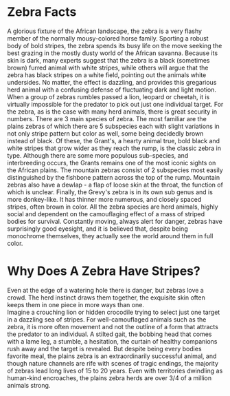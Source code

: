 # Zebra Facts
A glorious fixture of the African landscape, the zebra is a very flashy member of the normally mousy-colored horse family. Sporting a robust body of bold stripes, the zebra spends its busy life on the move seeking the best grazing in the mostly dusty world of the African savanna. 
Because its skin is dark, many experts suggest that the zebra is a black (sometimes brown) furred animal with white stripes, while others will argue that the zebra has black stripes on a white field, pointing out the animals white undersides.
No matter, the effect is dazzling, and provides this gregarious herd animal with a confusing defense of fluctuating dark and light motion. When a group of zebras rumbles passed a lion, leopard or cheetah, it is virtually impossible for the predator to pick out just one individual target. For the zebra, as is the case with many herd animals, there is great security in numbers.
There are 3 main species of zebra. The most familiar are the plains zebras of which there are 5 subspecies each with slight variations in not only stripe pattern but color as well, some being decidedly brown instead of black. Of these, the Grant's, a hearty animal true, bold black and white stripes that grow wider as they reach the rump, is the classic zebra in type.
Although there are some more populous sub-species, and interbreeding occurs, the Grants remains one of the most iconic sights on the African plains. The mountain zebras consist of 2 subspecies most easily distinguished by the fishbone pattern across the top of the rump. Mountain zebras also have a dewlap - a flap of loose skin at the throat, the function of which is unclear.
Finally, the Grevy's zebra is in its own sub genus and is more donkey-like. It has thinner more numerous, and closely spaced stripes, often brown in color.
All the zebra species are herd animals, highly social and dependent on the camouflaging effect of a mass of striped bodies for survival. Constantly moving, always alert for danger, zebras have surprisingly good eyesight, and it is believed that, despite being monochrome themselves, they actually see the world around them in full color. 
# Why Does A Zebra Have Stripes?
Even at the edge of a watering hole there is danger, but zebras love a crowd. The herd instinct draws them together, the exquisite skin often keeps  them in one piece in more ways than one.  
Imagine a crouching lion or hidden crocodile trying to select  just one  target in a dazzling sea of stripes. For well-camouflaged animals such as the zebra, it is more often movement and not the outline of a form that attracts the predator to an individual. A stilted gait,  the bobbing head that comes with a lame leg, a stumble, a hesitation, the curtain of healthy companions rush away and the target is revealed.
But despite being every bodies favorite meal, the plains zebra is an extraordinarily successful animal, and though nature channels are rife with scenes of tragic endings, the majority of zebras lead long lives of 15 to 20 years. Even with territories dwindling as human-kind encroaches, the plains zebra herds are over 3/4 of a million animals strong.
